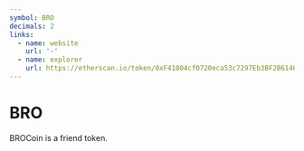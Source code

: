 ```yaml
---
symbol: BRO
decimals: 2
links:
  - name: website
    url: '-'
  - name: explorer
    url: https://etherscan.io/token/0xF41804cf0720eca53c7297Eb3BF2B61465a9DBbe
---
```


# BRO

BROCoin is a friend token.
